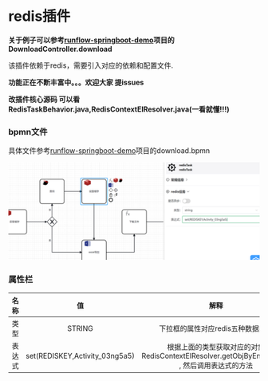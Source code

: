 # **redis插件**
**关于例子可以参考[runflow-springboot-demo](../../runflow-springboot-demo)项目的DownloadController.download**

该插件依赖于redis，需要引入对应的依赖和配置文件.



**功能正在不断丰富中。。。欢迎大家 提issues**

**改插件核心源码 可以看 RedisTaskBehavior.java,RedisContextElResolver.java(一看就懂!!!)**

###  bpmn文件
具体文件参考[runflow-springboot-demo](../../runflow-springboot-demo)项目的download.bpmn

![img.png](img.png)

###  属性栏

| 名称 | 值     |解释 |
|:--------:| :-------------:| :-------------:|
| 类型 | STRING |下拉框的属性对应redis五种数据类型  |
| 表达式 | set(REDISKEY,Activity_03ng5a5) |根据上面的类型获取对应的对象  RedisContextElResolver.getObjByEnumString , 然后调用表达式的方法|